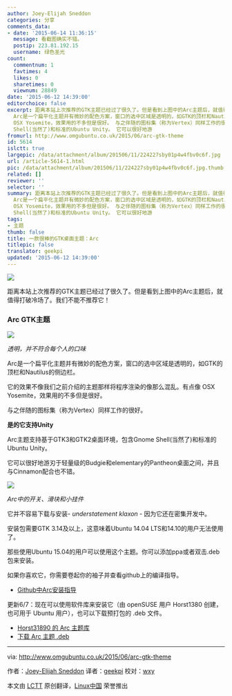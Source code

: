 ```yaml
---
author: Joey-Elijah Sneddon
categories: 分享
comments_data:
- date: '2015-06-14 11:36:15'
  message: 看截图确实不错。
  postip: 223.81.192.15
  username: 绿色圣光
count:
  commentnum: 1
  favtimes: 4
  likes: 0
  sharetimes: 0
  viewnum: 28849
date: '2015-06-12 14:39:00'
editorchoice: false
excerpt: 距离本站上次推荐的GTK主题已经过了很久了。但是看到上图中的Arc主题后，就值得打破冷场了。我们不能不推荐它！ Arc GTK主题  透明，并不符合每个人的口味
  Arc是一个扁平化主题并有微妙的配色方案，窗口的选中区域是透明的，如GTK的顶栏和Nautilus的侧边栏。 它的效果不像我们之前介绍的主题那样将程序渲染的像那么混乱。有点像
  OSX Yosemite，效果用的不多但是很好。 与之伴随的图标集（称为Vertex）同样工作的很好。 是的它支持Unity Arc主题支持基于GTK3和GTK2桌面环境，包含Gnome
  Shell(当然了)和标准的Ubuntu Unity。 它可以很好地游
fromurl: http://www.omgubuntu.co.uk/2015/06/arc-gtk-theme
id: 5614
islctt: true
largepic: /data/attachment/album/201506/11/224227sby01p4w4fbv0c6f.jpg
url: /article-5614-1.html
pic: /data/attachment/album/201506/11/224227sby01p4w4fbv0c6f.jpg.thumb.jpg
related: []
reviewer: ''
selector: ''
summary: 距离本站上次推荐的GTK主题已经过了很久了。但是看到上图中的Arc主题后，就值得打破冷场了。我们不能不推荐它！ Arc GTK主题  透明，并不符合每个人的口味
  Arc是一个扁平化主题并有微妙的配色方案，窗口的选中区域是透明的，如GTK的顶栏和Nautilus的侧边栏。 它的效果不像我们之前介绍的主题那样将程序渲染的像那么混乱。有点像
  OSX Yosemite，效果用的不多但是很好。 与之伴随的图标集（称为Vertex）同样工作的很好。 是的它支持Unity Arc主题支持基于GTK3和GTK2桌面环境，包含Gnome
  Shell(当然了)和标准的Ubuntu Unity。 它可以很好地游
tags:
- 主题
thumb: false
title: 一款很棒的GTK桌面主题：Arc
titlepic: false
translator: geekpi
updated: '2015-06-12 14:39:00'
---
```


![](/data/attachment/album/201506/11/224227sby01p4w4fbv0c6f.jpg)


距离本站上次推荐的GTK主题已经过了很久了。但是看到上图中的Arc主题后，就值得打破冷场了。我们不能不推荐它！


### Arc GTK主题


![](/data/attachment/album/201506/11/224230s59zrr3iui16i3iz.png)


*透明，并不符合每个人的口味*


Arc是一个扁平化主题并有微妙的配色方案，窗口的选中区域是透明的，如GTK的顶栏和Nautilus的侧边栏。


它的效果不像我们之前介绍的主题那样将程序渲染的像那么混乱。有点像 OSX Yosemite，效果用的不多但是很好。


与之伴随的图标集（称为Vertex）同样工作的很好。


**是的它支持Unity**


Arc主题支持基于GTK3和GTK2桌面环境，包含Gnome Shell(当然了)和标准的Ubuntu Unity。


它可以很好地游刃于轻量级的Budgie和elementary的Pantheon桌面之间，并且与Cinnamon配合也不错。


![](/data/attachment/album/201506/11/224235bhq7kkthacsooqro.png)


*Arc中的开关、滑块和小挂件*


它并不容易下载与安装- *understatement klaxon* - 因为它还在密集开发中。


安装包需要GTK 3.14及以上，这意味着Ubuntu 14.04 LTS和14.10的用户无法使用了。


那些使用Ubuntu 15.04的用户可以使用这个主题。你可以添加ppa或者双击.deb包来安装。


如果你喜欢它，你需要卷起你的袖子并查看github上的编译指导。


* [Github中Arc安装指导](https://github.com/horst3180/Arc-theme)


更新6/7：现在可以使用软件库来安装它（由 openSUSE 用户 Horst1380 创建，也可用于 Ubuntu 用户），也可以下载预打包的 .deb 文件。


* [Horst31890 的 Arc 主题库](http://software.opensuse.org/download.html?project=home%3AHorst3180&package=arc-theme)
* [下载 Arc 主题 .deb](http://download.opensuse.org/repositories/home:/Horst3180/xUbuntu_15.04/all/arc-theme_1433786431.697b2c3_all.deb)




---


via: <http://www.omgubuntu.co.uk/2015/06/arc-gtk-theme>


作者：[Joey-Elijah Sneddon](https://plus.google.com/117485690627814051450/?rel=author) 译者：[geekpi](https://github.com/geekpi) 校对：[wxy](https://github.com/wxy)


本文由 [LCTT](https://github.com/LCTT/TranslateProject) 原创翻译，[Linux中国](https://linux.cn/) 荣誉推出